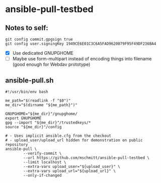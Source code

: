 # ansible-pull-testbed

## Notes to self:

```
git config commit.gpgsign true
git config user.signingKey 1949CE6E01C3C6A5FAD9620079F95F49DF236BA4
```

- [x] Use dedicated GNUPGHOME
- [ ] Maybe use form-multipart instead of encoding things into filename (good enough for Webdav prototype)

## ansible-pull.sh

```
#!/usr/bin/env bash

me_path="$(readlink -f "$0")"
me_dir="$(dirname "${me_path}")"

GNUPGHOME="${me_dir}"/gnupghome/
export GNUPGHOME
gpg --import "${me_dir}"/trustedkeys/*
source "${me_dir}"/config

# - Uses implicit ansible.cfg from the checkout
# - upload_user/upload_url hidden for demonstration on public repository
ansible-pull \
        --verify-commit \
        --url https://github.com/mschmitt/ansible-pull-testbed \
        --limit localhost \
        --extra-vars upload_user="${upload_user}" \
        --extra-vars upload_url="${upload_url}" \
        --only-if-changed
```
